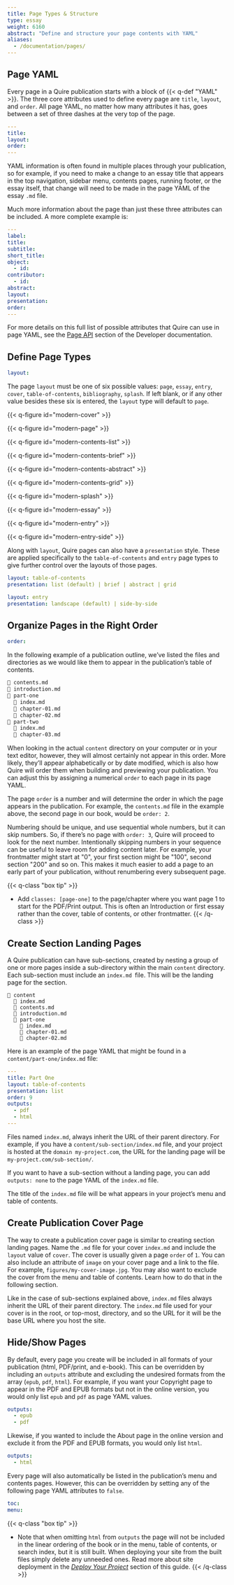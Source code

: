 ```yaml
---
title: Page Types & Structure
type: essay
weight: 6160
abstract: "Define and structure your page contents with YAML"
aliases:
  - /documentation/pages/
---
```


## Page YAML

Every page in a Quire publication starts with a block of {{< q-def "YAML" >}}. The three core attributes used to define every page are `title`, `layout`, and `order`. All page YAML, no matter how many attributes it has, goes between a set of three dashes at the very top of the page.

```yaml
---
title:
layout:
order:
---
```

YAML information is often found in multiple places through your publication, so for example, if you need to make a change to an essay title that appears in the top navigation, sidebar menu, contents pages, running footer, or the essay itself, that change will need to be made in the page YAML of the essay `.md` file.

Much more information about the page than just these three attributes can be included. A more complete example is:

```yaml
---
label:
title:
subtitle:
short_title:
object:
  - id:
contributor:
  - id:
abstract:
layout:
presentation:
order:
---
```

For more details on this full list of possible attributes that Quire can use in page YAML, see the [Page API](/docs-v1/for-developers/#page-api) section of the Developer documentation.

## Define Page Types

```yaml
layout:
```

The page `layout` must be one of six possible values: `page`, `essay`, `entry`, `cover`, `table-of-contents`, `bibliography`, `splash`. If left blank, or if any other value besides these six is entered, the `layout` type will default to `page`.

{{< q-figure id="modern-cover" >}}

{{< q-figure id="modern-page" >}}

{{< q-figure id="modern-contents-list" >}}

{{< q-figure id="modern-contents-brief" >}}

{{< q-figure id="modern-contents-abstract" >}}

{{< q-figure id="modern-contents-grid" >}}

{{< q-figure id="modern-splash" >}}

{{< q-figure id="modern-essay" >}}

{{< q-figure id="modern-entry" >}}

{{< q-figure id="modern-entry-side" >}}

Along with `layout`, Quire pages can also have a `presentation` style. These are applied specifically to the `table-of-contents` and `entry` page types to give further control over the layouts of those pages.

```yaml
layout: table-of-contents
presentation: list (default) | brief | abstract | grid
```

```yaml
layout: entry
presentation: landscape (default) | side-by-side
```

## Organize Pages in the Right Order

```yaml
order:
```

In the following example of a publication outline, we’ve listed the files and directories as we would like them to appear in the publication’s table of contents.

```md
📄 contents.md
📄 introduction.md
📁 part-one
  📄 index.md
  📄 chapter-01.md
  📄 chapter-02.md
📁 part-two
  📄 index.md
  📄 chapter-03.md
```

When looking in the actual `content` directory on your computer or in your text editor, however, they will almost certainly not appear in this order. More likely, they’ll appear alphabetically or by date modified, which is also how Quire will order them when building and previewing your publication. You can adjust this by assigning a numerical `order` to each page in its page YAML.

The page `order` is a number and will determine the order in which the page appears in the publication. For example, the `contents.md` file in the example above, the second page in our book, would be `order: 2`.

Numbering should be unique, and use sequential whole numbers, but it can skip numbers. So, if there’s no page with `order: 3`, Quire will proceed to look for the next number. Intentionally skipping numbers in your sequence can be useful to leave room for adding content later. For example, your frontmatter might start at "0", your first section might be "100", second section "200" and so on. This makes it much easier to add a page to an early part of your publication, without renumbering every subsequent page.

{{< q-class "box tip" >}}
- Add `classes: [page-one]` to the page/chapter where you want page 1 to start for the PDF/Print output. This is often an Introduction or first essay rather than the cover, table of contents, or other frontmatter.
{{< /q-class >}}

## Create Section Landing Pages

A Quire publication can have sub-sections, created by nesting a group of one or more pages inside a sub-directory within the main `content` directory. Each sub-section must include an `index.md `file. This will be the landing page for the section.

```tx
📁 content
  📄 index.md
  📄 contents.md
  📄 introduction.md
  📁 part-one
    📄 index.md
    📄 chapter-01.md
    📄 chapter-02.md
```
Here is an example of the page YAML that might be found in a `content/part-one/index.md` file:

```yaml
---
title: Part One
layout: table-of-contents
presentation: list
order: 9
outputs:
  - pdf
  - html
---
```

Files named `index.md`, always inherit the URL of their parent directory. For example, if you have a `content/sub-section/index.md` file, and your project is hosted at the `domain my-project.com`, the URL for the landing page will be `my-project.com/sub-section/`.

If you want to have a sub-section without a landing page, you can add `outputs: none` to the page YAML of the `index.md` file.

The title of the `index.md` file will be what appears in your project’s menu and table of contents.

## Create Publication Cover Page

The way to create a publication cover page is similar to creating section landing pages. Name the `.md` file for your cover `index.md` and include the `layout` value of `cover`. The cover is usually given a page `order` of `1`. You can also include an attribute of `image` on your cover page and a link to the file. For example, `figures/my-cover-image.jpg`. You may also want to exclude the cover from the menu and table of contents. Learn how to do that in the following section.

Like in the case of sub-sections explained above, `index.md` files always inherit the URL of their parent directory. The `index.md` file used for your cover is in the root, or top-most, directory, and so the URL for it will be the base URL where you host the site.

## Hide/Show Pages

By default, every page you create will be included in all formats of your publication (html, PDF/print, and e-book). This can be overridden by including an `outputs` attribute and excluding the undesired formats from the array (`epub`, `pdf`, `html`). For example, if you want your Copyright page to appear in the PDF and EPUB formats but not in the online version, you would only list `epub` and `pdf` as page YAML values.

```YAML
outputs:
  - epub
  - pdf
```
Likewise, if you wanted to include the About page in the online version and exclude it from the PDF and EPUB formats, you would only list `html`.

```yaml
outputs:
  - html
```

Every page will also automatically be listed in the publication’s menu and contents pages. However, this can be overridden by setting any of the following page YAML attributes to `false`.

```yaml
toc:
menu:
```

{{< q-class "box tip" >}}
- Note that when omitting `html` from `outputs` the page will not be included in the linear ordering of the book or in the menu, table of contents, or search index, but it is still built. When deploying your site from the built files simply delete any unneeded ones. Read more about site deployment in the [*Deploy Your Project*](/docs-v1/site-deploy/) section of this guide.
{{< /q-class >}}
